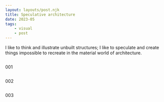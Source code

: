 ```yaml
---
layout: layouts/post.njk
title: Speculative architecture
date: 2023-05
tags: 
    - visual
    - post
---
```



<p class="text">
I like to think and illustrate unbuilt structures; I like to speculate and create things impossible to recreate in the material world of architecture.
</p>

<div class="grid-container">
    <div class="grid-item">
        <img src="{{ '/assets/styles/img/Architecture-1.png' | url }}" alt=""/>
            <p>001</p>
    </div>
    <div class="grid-item">
        <img src="{{ '/assets/styles/img/Architecture-2.png' | url }}" alt=""/>
            <p>002</p>
    </div> 
</div>
<div class="grid-container">
    <div class="grid-item">
        <img src="{{ '/assets/styles/img/Architecture-3.png' | url }}" alt=""/>
            <p>003</p>
    </div> 
</div>
